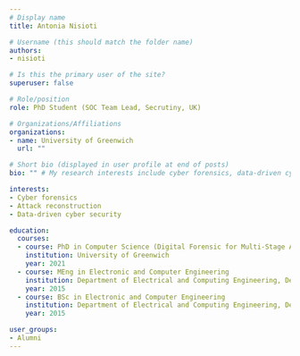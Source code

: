 ```yaml
---
# Display name
title: Antonia Nisioti

# Username (this should match the folder name)
authors:
- nisioti

# Is this the primary user of the site?
superuser: false

# Role/position
role: PhD Student (SOC Team Lead, Secrutiny, UK)

# Organizations/Affiliations
organizations:
- name: University of Greenwich
  url: ""

# Short bio (displayed in user profile at end of posts)
bio: "" # My research interests include cyber forensics, data-driven cyber security and multi-stage cyber attack reconstruction.

interests:
- Cyber forensics
- Attack reconstruction
- Data-driven cyber security

education:
  courses:
  - course: PhD in Computer Science (Digital Forensic for Multi-Stage Attacks)
    institution: University of Greenwich
    year: 2021
  - course: MEng in Electronic and Computer Engineering
    institution: Department of Electrical and Computing Engineering, Democritus University of Thrace, Greece
    year: 2015
  - course: BSc in Electronic and Computer Engineering
    institution: Department of Electrical and Computing Engineering, Democritus University of Thrace, Greece
    year: 2015

user_groups:
- Alumni
---
```

